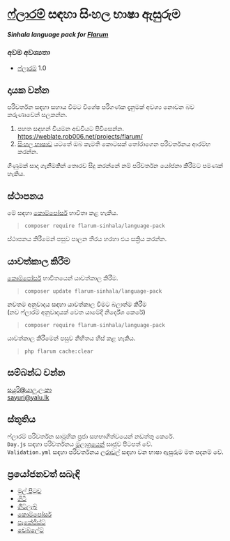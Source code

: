 # <a href="https://flarum.org">ෆ්ලාරම්</a> සඳහා සිංහල භාෂා ඇසුරුම

<h5>Sinhala language pack for <a href="https://flarum.org">Flarum</a></h5>

### අවම අවශ්‍යතා

* <a href="https://flarum.org">ෆ්ලාරම්</a> 1.0


## දායක වන්න

පරිවර්තන සඳහා සහාය වීමට විශේෂ පරිගණක දැනුමක් අවශ්‍ය නොවන බව කරුණාවෙන් සලකන්න.

1. පහත සඳහන් වියමන අඩවියට පිවිසෙන්න.<br />
https://weblate.rob006.net/projects/flarum/
2. [සිංහල භාෂාව](https://weblate.rob006.net/languages/si/flarum/) යටතේ ඔබ කැමති කොටසක් තෝරාගෙන පරිවර්තනය ආරම්භ කරන්න.

ගිණුමක් සාදා ගැනීමකින් තොරව සිදු කරන්නේ නම් පරිවර්තන යෝජනා කිරීමට පමණක් හැකිය.

## ස්ථාපනය

මේ සඳහා [කොම්පෝසර්](https://getcomposer.org/) භාවිතා කළ හැකිය.

> `composer require flarum-sinhala/language-pack`

ස්ථාපනය කිරීමෙන් පසුව පාලන තීරය හරහා එය සක්‍රිය කරන්න.

## යාවත්කාල කිරීම

[කොම්පෝසර්](https://getcomposer.org/) භාවිතයෙන් යාවත්කාල කිරීම.

> `composer update flarum-sinhala/language-pack`

නවතම අනුවාදය සඳහා යාවත්කාල වීමට බලාත්ම කිරීම<br />
(නව ෆ්ලාරම් අනුවාදයක් වෙත යාමේදී නිර්දේශ කෙරේ)

> `composer require flarum-sinhala/language-pack`

යාවත්කාල කිරීමෙන් පසුව නිහිතය හිස් කළ හැකිය.

> `php flarum cache:clear`

## සම්බන්ධ වන්න 

[සයුරි@යාලු.ලංකා]()<br />
sayuri@yalu.lk

## ස්තූතිය

ෆ්ලාරම් පරිවර්තන සාමූහික ප්‍රජා සහභාගීත්වයෙන් නඩත්තු කෙරේ.<br />
`Day.js` සඳහා පරිවර්තනය [මූලාශ්‍රයෙන්](https://github.com/iamkun/dayjs/blob/v1.9.3/src/locale/si.js) සෘජුව පිටපත් වේ.<br />
`Validation.yml` සඳහා පරිවර්තනය [ලරාවල්](https://github.com/Laravel-Lang/lang/blob/master/locales/si/validation.php) සඳහා වන භාෂා ඇසුරුම මත පදනම් වේ.

## ප්‍රයෝජනවත් සබැඳි

* [මුල් පිටුව](https://flarum.org)
* [ගිටී](https://gitee.com/sayuri-gi/language-pack)
* [ගිට්ලැබ්](https://gitlab.com/flarum-sinhala/language-pack)
* [කොම්පෝසර්](https://getcomposer.org/)
* [පැකේජිස්ට්](https://packagist.org/)
* [වෙබ්ලේට්](https://weblate.org/)


